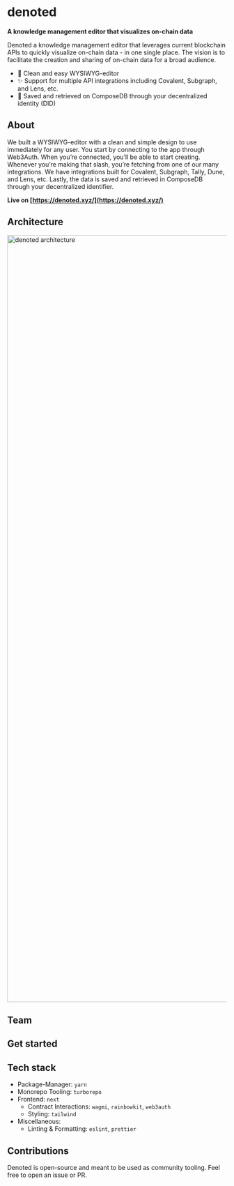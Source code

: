 # denoted

**A knowledge management editor that visualizes on-chain data**

Denoted a knowledge management editor that leverages current blockchain APIs to quickly visualize on-chain data - in one single place. The vision is to facilitate the creation and sharing of on-chain data for a broad audience.

- 🚀 Clean and easy WYSIWYG-editor 
- ✨ Support for multiple API integrations including Covalent, Subgraph, and Lens, etc.
- 💾 Saved and retrieved on ComposeDB through your decentralized identity (DID)
## About
We built a WYSIWYG-editor with a clean and simple design to use immediately for any user. You start by connecting to the app through Web3Auth. When you’re connected, you’ll be able to start creating. Whenever you’re making that slash, you’re fetching from one of our many integrations. We have integrations built for Covalent, Subgraph, Tally, Dune, and Lens, etc. Lastly, the data is saved and retrieved in ComposeDB through your decentralized identifier. 


**Live on [https://denoted.xyz/](https://denoted.xyz/)**

## Architecture
<img width="1760" alt="denoted architecture" src="https://user-images.githubusercontent.com/25622412/222936136-07acfc97-d4ee-42a2-8677-22fe0ed90b38.png">

## Team
## Get started
## Tech stack
- Package-Manager: `yarn`
- Monorepo Tooling: `turborepo`
- Frontend: `next`
  - Contract Interactions: `wagmi`, `rainbowkit`, `web3auth`
  - Styling: `tailwind`
- Miscellaneous:
  - Linting & Formatting: `eslint`, `prettier`

## Contributions

Denoted is open-source and meant to be used as community tooling. Feel free to open an issue or PR.
